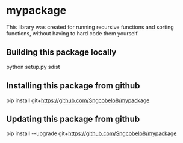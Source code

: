 # mypackage
This library was created for running recursive functions and sorting functions, without having to hard code them yourself.

## Building this package locally
python setup.py sdist

## Installing this package from github

pip install git+https://github.com/Sngcobelo8/mypackage

## Updating this package from github
pip install --upgrade git+https://github.com/Sngcobelo8/mypackage